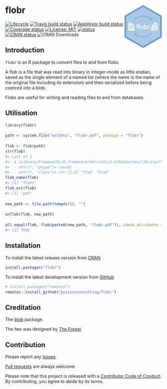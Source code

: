 
<!-- README.md is generated from README.Rmd. Please edit that file -->

# flobr <img src="man/figures/logo.png" align="right" />

<!-- badges: start -->

[![Lifecycle](https://img.shields.io/badge/lifecycle-maturing-blue.svg)](https://www.tidyverse.org/lifecycle/#maturing)
[![Travis build
status](https://travis-ci.org/poissonconsulting/flobr.svg?branch=master)](https://travis-ci.org/poissonconsulting/flobr)
[![AppVeyor build
status](https://ci.appveyor.com/api/projects/status/github/poissonconsulting/flobr?branch=master&svg=true)](https://ci.appveyor.com/project/poissonconsulting/flobr)
[![Coverage
status](https://codecov.io/gh/poissonconsulting/flobr/branch/master/graph/badge.svg)](https://codecov.io/github/poissonconsulting/flobr?branch=master)
[![License:
MIT](https://img.shields.io/badge/License-MIT-green.svg)](https://opensource.org/licenses/MIT)
[![status](https://tinyverse.netlify.com/badge/flobr)](https://CRAN.R-project.org/package=flobr)
[![CRAN
status](https://www.r-pkg.org/badges/version/flobr)](https://cran.r-project.org/package=flobr)
![CRAN Downloads](http://cranlogs.r-pkg.org/badges/flobr)
<!-- badges: end -->

## Introduction

`flobr` is an R package to convert files to and from flobs.

A flob is a file that was read into binary in integer-mode as little
endian, saved as the single element of a named list (where the name is
the name of the original file including its extension) and then
serialized before being coerced into a blob.

Flobs are useful for writing and reading files to and from databases.

## Utilisation

``` r
library(flobr)

path <- system.file("extdata", "flobr.pdf", package = "flobr")

flob <- flob(path)
str(flob)
#> List of 1
#>  $ /Library/Frameworks/R.framework/Versions/3.6/Resources/library/flobr/extdata/flobr.pdf: raw [1:133851] 58 0a 00 00 ...
#>  - attr(*, "ptype")= raw(0) 
#>  - attr(*, "class")= chr [1:2] "flob" "blob"
flob_name(flob)
#> [1] "flobr"
flob_ext(flob)
#> [1] "pdf"

new_path <- file.path(tempdir(), "")

unflob(flob, new_path)

all.equal(flob, flob(paste0(new_path, "flobr.pdf")), check.attributes = FALSE)
#> [1] TRUE
```

## Installation

To install the latest release version from
[CRAN](https://cran.r-project.org)

``` r
install.packages("flobr")
```

To install the latest development version from
[GitHub](https://github.com/poissonconsulting/hmstimer)

``` r
# install.packages("remotes")
remotes::install_github("poissonconsulting/flobr")
```

## Creditation

The [blob](https://github.com/tidyverse/blob) package.

The hex was designed by [The Forest](http://www.theforest.ca).

## Contribution

Please report any
[issues](https://github.com/poissonconsulting/flobr/issues).

[Pull requests](https://github.com/poissonconsulting/flobr/pulls) are
always welcome.

Please note that this project is released with a [Contributor Code of
Conduct](https://github.com/poissonconsulting/flobr/blob/master/CODE_OF_CONDUCT.md).
By contributing, you agree to abide by its terms.
